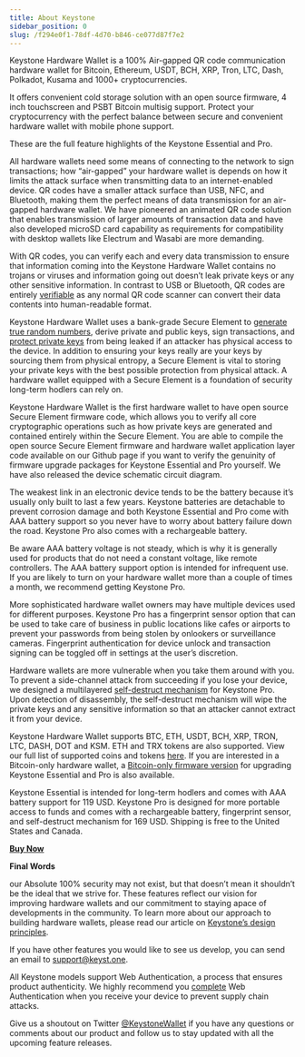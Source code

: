 ```yaml
---
title: About Keystone
sidebar_position: 0
slug: /f294e0f1-78df-4d70-b846-ce077d87f7e2
---
```




Keystone Hardware Wallet is a 100% Air-gapped QR code communication hardware wallet for Bitcoin, Ethereum, USDT, BCH, XRP, Tron, LTC, Dash, Polkadot, Kusama and 1000+ cryptocurrencies.


It offers convenient cold storage solution with an open source firmware, 4 inch touchscreen and PSBT Bitcoin multisig support. Protect your cryptocurrency with the perfect balance between secure and convenient hardware wallet with mobile phone support.


These are the full feature highlights of the Keystone Essential and Pro.


All hardware wallets need some means of connecting to the network to sign transactions; how “air-gapped” your hardware wallet is depends on how it limits the attack surface when transmitting data to an internet-enabled device. QR codes have a smaller attack surface than USB, NFC, and Bluetooth, making them the perfect means of data transmission for an air-gapped hardware wallet. We have pioneered an animated QR code solution that enables transmission of larger amounts of transaction data and have also developed microSD card capability as requirements for compatibility with desktop wallets like Electrum and Wasabi are more demanding.


With QR codes, you can verify each and every data transmission to ensure that information coming into the Keystone Hardware Wallet contains no trojans or viruses and information going out doesn’t leak private keys or any other sensitive information. In contrast to USB or Bluetooth, QR codes are entirely [verifiable](https://blog.keyst.one/ever-wondered-what-your-hardware-wallet-inputs-and-outputs-9b33b4cedafd) as any normal QR code scanner can convert their data contents into human-readable format.


Keystone Hardware Wallet uses a bank-grade Secure Element to [generate true random numbers](https://blog.keyst.one/secure-elements-harnessing-a-force-of-nature-14a959da7b54), derive private and public keys, sign transactions, and [protect private keys](https://blog.keyst.one/secure-elements-the-last-line-of-defense-4669012d4edc) from being leaked if an attacker has physical access to the device. In addition to ensuring your keys really are your keys by sourcing them from physical entropy, a Secure Element is vital to storing your private keys with the best possible protection from physical attack. A hardware wallet equipped with a Secure Element is a foundation of security long-term hodlers can rely on.


Keystone Hardware Wallet is the first hardware wallet to have open source Secure Element firmware code, which allows you to verify all core cryptographic operations such as how private keys are generated and contained entirely within the Secure Element. You are able to compile the open source Secure Element firmware and hardware wallet application layer code available on our Github page if you want to verify the genuinity of firmware upgrade packages for Keystone Essential and Pro yourself. We have also released the device schematic circuit diagram.


The weakest link in an electronic device tends to be the battery because it’s usually only built to last a few years. Keystone batteries are detachable to prevent corrosion damage and both Keystone Essential and Pro come with AAA battery support so you never have to worry about battery failure down the road. Keystone Pro also comes with a rechargeable battery.


Be aware AAA battery voltage is not steady, which is why it is generally used for products that do not need a constant voltage, like remote controllers. The AAA battery support option is intended for infrequent use. If you are likely to turn on your hardware wallet more than a couple of times a month, we recommend getting Keystone Pro.


More sophisticated hardware wallet owners may have multiple devices used for different purposes. Keystone Pro has a fingerprint sensor option that can be used to take care of business in public locations like cafes or airports to prevent your passwords from being stolen by onlookers or surveillance cameras. Fingerprint authentication for device unlock and transaction signing can be toggled off in settings at the user’s discretion.


Hardware wallets are more vulnerable when you take them around with you. To prevent a side-channel attack from succeeding if you lose your device, we designed a multilayered [self-destruct mechanism](https://blog.keyst.one/self-destruct-mechanisms-unique-defense-against-side-channel-attacks-4cfea3d4eff1) for Keystone Pro. Upon detection of disassembly, the self-destruct mechanism will wipe the private keys and any sensitive information so that an attacker cannot extract it from your device.


Keystone Hardware Wallet supports BTC, ETH, USDT, BCH, XRP, TRON, LTC, DASH, DOT and KSM. ETH and TRX tokens are also supported. View our full list of supported coins and tokens [here](https://keyst.one/supported-crypto-assets). If you are interested in a Bitcoin-only hardware wallet, a [Bitcoin-only firmware version](https://keyst.one/firmware) for upgrading Keystone Essential and Pro is also available.


Keystone Essential is intended for long-term hodlers and comes with AAA battery support for 119 USD. Keystone Pro is designed for more portable access to funds and comes with a rechargeable battery, fingerprint sensor, and self-destruct mechanism for 169 USD. Shipping is free to the United States and Canada.


[**Buy Now**](https://keyst.one/)


**Final Words**


our Absolute 100% security may not exist, but that doesn’t mean it shouldn’t be the ideal that we strive for. These features reflect our vision for improving hardware wallets and our commitment to staying apace of developments in the community. To learn more about our approach to building hardware wallets, please read our article on [Keystone’s design principles](https://blog.keyst.one/keystone-product-design-principles-cd833bc11125).


If you have other features you would like to see us develop, you can send an email to support@keyst.one.


All Keystone models support Web Authentication, a process that ensures product authenticity. We highly recommend you [complete](https://keyst.one/authentication?locale=en) Web Authentication when you receive your device to prevent supply chain attacks.


Give us a shoutout on Twitter [@KeystoneWallet](https://twitter.com/KeystoneWallet/) if you have any questions or comments about our product and follow us to stay updated with all the upcoming feature releases.

